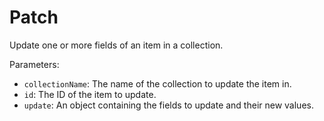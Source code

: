 # Patch

Update one or more fields of an item in a collection.

Parameters:
* `collectionName`: The name of the collection to update the item in.
* `id`: The ID of the item to update.
* `update`: An object containing the fields to update and their new values.
